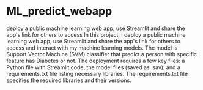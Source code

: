 # ML_predict_webapp
deploy a public machine learning web app, use Streamlit and share the app's link for others to access
In this project, I deploy a public machine learning web app, use Streamlit and share the app's link for others to access and interact with my machine learning models. The model is Support Vector Machine (SVM) classifier 
that predict a person with specific feature has Diabetes or not.
The deployment requires a few key files: a Python file with Streamlit code, the model files (saved as .sav), and a requirements.txt file listing necessary libraries.
The requirements.txt file specifies the required libraries and their versions.

